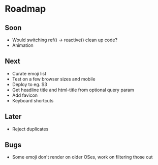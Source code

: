 # Roadmap

## Soon

* Would switching ref() -> reactive() clean up code?
* Animation

## Next

* Curate emoji list
* Test on a few browser sizes and mobile
* Deploy to eg. S3
* Get headline title and html-title from optional query param
* Add favicon
* Keyboard shortcuts

## Later

* Reject duplicates

## Bugs

* Some emoji don't render on older OSes, work on filtering those out
